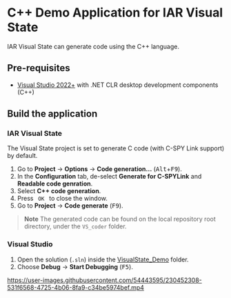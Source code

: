# C++ Demo Application for IAR Visual State

IAR Visual State can generate code using the C++ language.

## Pre-requisites
- [Visual Studio 2022+](https://visualstudio.microsoft.com/vs/) with .NET CLR desktop development components (C++)

## Build the application

### IAR Visual State
The Visual State project is set to generate C code (with C-SPY Link support) by default.

1. Go to __Project__ → __Options__ → __Code generation...__ (<kbd>Alt</kbd>+<kbd>F9</kbd>).
2. In the __Configuration__ tab, de-select __Generate for C-SPYLink__ and __Readable code genration__.
3. Select __C++ code generation__.
4. Press `  OK  ` to close the window.
5. Go to __Project__ → __Code generate__ (<kbd>F9</kbd>).

>__Note__ The generated code can be found on the local repository root directory, under the `VS_coder` folder.

### Visual Studio
1. Open the solution (`.sln`) inside the [VisualState_Demo](VisualState_Demo) folder.
2. Choose __Debug__ → __Start Debugging__ (<kbd>F5</kbd>).

https://user-images.githubusercontent.com/54443595/230452308-531f6568-4725-4b06-8fa9-c34be5974bef.mp4
